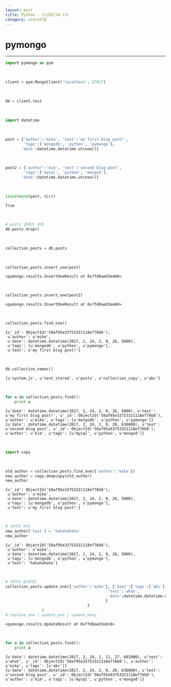 ```yaml
---
layout: post
title: Python - 17/02/24 (3)
category: acorn수업
---
```


# pymongo

---

```python
import pymongo as pym
```

<br>

```python
client = pym.MongoClient('localhost', 27017)
```

<br>

```python
db = client.test
```

<br>

```python
import datetime
```

<br>

```python
post = {'author':'mike', 'text':'my first blog post!',
        'tags':['mongodb', 'python', 'pymongo'],
       'date':datetime.datetime.utcnow()}
```

<br>

```python
post2 = {'author':'kim', 'text':'second blog post',
        'tags':['mysql', 'python', 'mongod'],
       'date':datetime.datetime.utcnow()}
```

<br>

```python
isinstance(post, dict)
```




    True


<br>

```python
# posts 콜렉션 삭제
db.posts.drop()
```

<br>

```python
collection_posts = db.posts
```

<br>

```python
collection_posts.insert_one(post)
```




    <pymongo.results.InsertOneResult at 0x7fd8aed3eeb0>


<br>

```python
collection_posts.insert_one(post2)
```




    <pymongo.results.InsertOneResult at 0x7fd8aed3ee60>


<br>

```python
collection_posts.find_one()
```




    {u'_id': ObjectId('58af95e33753321118ef76b8'),
     u'author': u'mike',
     u'date': datetime.datetime(2017, 2, 24, 2, 9, 26, 5000),
     u'tags': [u'mongodb', u'python', u'pymongo'],
     u'text': u'my first blog post!'}


<br>

```python
db.collection_names()
```




    [u'system.js', u'test_stored', u'posts', u'collection_copy', u'abc']


<br>

```python
for a in collection_posts.find():
    print a
```

    {u'date': datetime.datetime(2017, 2, 24, 2, 9, 26, 5000), u'text': u'my first blog post!', u'_id': ObjectId('58af95e33753321118ef76b8'), u'author': u'mike', u'tags': [u'mongodb', u'python', u'pymongo']}
    {u'date': datetime.datetime(2017, 2, 24, 2, 9, 20, 636000), u'text': u'second blog post', u'_id': ObjectId('58af95e93753321118ef76b9'), u'author': u'kim', u'tags': [u'mysql', u'python', u'mongod']}

<br>

```python
import copy
```

<br>

```python
old_author = collection_posts.find_one({'author':'mike'})
new_author = copy.deepcopy(old_author)
new_author
```




    {u'_id': ObjectId('58af95e33753321118ef76b8'),
     u'author': u'mike',
     u'date': datetime.datetime(2017, 2, 24, 2, 9, 26, 5000),
     u'tags': [u'mongodb', u'python', u'pymongo'],
     u'text': u'my first blog post!'}


<br>

```python
# 데이터 변경
new_author['text'] = 'hahahahaha'
new_author
```




    {u'_id': ObjectId('58af95e33753321118ef76b8'),
     u'author': u'mike',
     u'date': datetime.datetime(2017, 2, 24, 2, 9, 26, 5000),
     u'tags': [u'mongodb', u'python', u'pymongo'],
     u'text': 'hahahahaha'}


<br>

```python
# 데이터 업데이트
collection_posts.update_one({'author':'mike'}, {'$set':{'tags':['abc'],
                                             'text':'what',
                                             'date':datetime.datetime.utcnow()
                                            }
                                    }
                )
# replace_one / update_one / update_many
```




    <pymongo.results.UpdateResult at 0x7fd8aed3edc0>


<br>

```python
for a in collection_posts.find():
    print a
```

    {u'date': datetime.datetime(2017, 2, 24, 2, 11, 27, 601000), u'text': u'what', u'_id': ObjectId('58af95e33753321118ef76b8'), u'author': u'mike', u'tags': [u'abc']}
    {u'date': datetime.datetime(2017, 2, 24, 2, 9, 20, 636000), u'text': u'second blog post', u'_id': ObjectId('58af95e93753321118ef76b9'), u'author': u'kim', u'tags': [u'mysql', u'python', u'mongod']}
